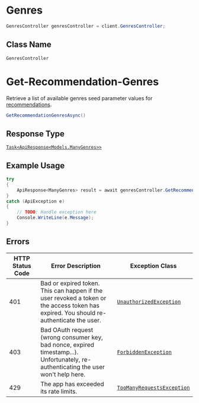 # Genres

```csharp
GenresController genresController = client.GenresController;
```

## Class Name

`GenresController`


# Get-Recommendation-Genres

Retrieve a list of available genres seed parameter values for [recommendations](/documentation/web-api/reference/get-recommendations).

```csharp
GetRecommendationGenresAsync()
```

## Response Type

[`Task<ApiResponse<Models.ManyGenres>>`](../../doc/models/many-genres.md)

## Example Usage

```csharp
try
{
    ApiResponse<ManyGenres> result = await genresController.GetRecommendationGenresAsync();
}
catch (ApiException e)
{
    // TODO: Handle exception here
    Console.WriteLine(e.Message);
}
```

## Errors

| HTTP Status Code | Error Description | Exception Class |
|  --- | --- | --- |
| 401 | Bad or expired token. This can happen if the user revoked a token or<br>the access token has expired. You should re-authenticate the user. | [`UnauthorizedException`](../../doc/models/unauthorized-exception.md) |
| 403 | Bad OAuth request (wrong consumer key, bad nonce, expired<br>timestamp...). Unfortunately, re-authenticating the user won't help here. | [`ForbiddenException`](../../doc/models/forbidden-exception.md) |
| 429 | The app has exceeded its rate limits. | [`TooManyRequestsException`](../../doc/models/too-many-requests-exception.md) |

